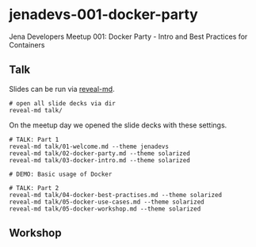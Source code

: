 # jenadevs-001-docker-party

Jena Developers Meetup 001: Docker Party - Intro and Best Practices for Containers

## Talk

Slides can be run via [reveal-md](https://github.com/webpro/reveal-md).

```
# open all slide decks via dir
reveal-md talk/
````

On the meetup day we opened the slide decks with these settings.

```
# TALK: Part 1
reveal-md talk/01-welcome.md --theme jenadevs
reveal-md talk/02-docker-party.md --theme solarized
reveal-md talk/03-docker-intro.md --theme solarized

# DEMO: Basic usage of Docker

# TALK: Part 2
reveal-md talk/04-docker-best-practises.md --theme solarized
reveal-md talk/05-docker-use-cases.md --theme solarized
reveal-md talk/05-docker-workshop.md --theme solarized
```


## Workshop

